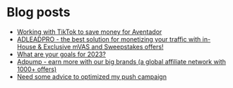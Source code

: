 # Blog posts
<!-- BLOG-POST-LIST:START -->
- [Working with TikTok to save money for Aventador](https://afflift.com/f/threads/working-with-tiktok-to-save-money-for-aventador.10078/)
- [ADLEADPRO - the best solution for monetizing your traffic with in-House &amp; Exclusive mVAS and Sweepstakes offers!](https://afflift.com/f/threads/adleadpro-the-best-solution-for-monetizing-your-traffic-with-in-house-exclusive-mvas-and-sweepstakes-offers.7408/)
- [What are your goals for 2023?](https://afflift.com/f/threads/what-are-your-goals-for-2023.10077/)
- [Adpump - earn more with our big brands &lpar;a global affiliate network with 1000+ offers&rpar;](https://afflift.com/f/threads/adpump-earn-more-with-our-big-brands-a-global-affiliate-network-with-1000-offers.9833/)
- [Need some advice to optimized my push campaign](https://afflift.com/f/threads/need-some-advice-to-optimized-my-push-campaign.9643/)
<!-- BLOG-POST-LIST:END -->
